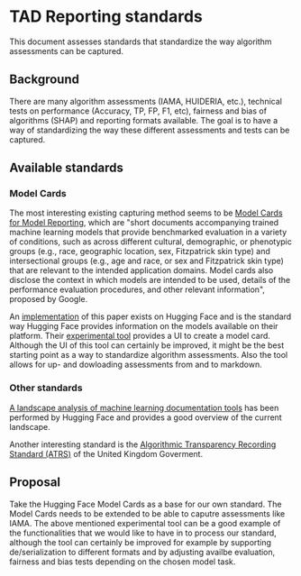 # TAD Reporting standards
This document assesses standards that standardize the way algorithm assessments can be captured.

## Background
There are many algorithm assessments (IAMA, HUIDERIA, etc.), technical tests on performance (Accuracy, TP, FP, F1, etc),
fairness and bias of algorithms (SHAP) and reporting formats available. The goal is to have a way of standardizing the way these different
assessments and tests can be captured. 

## Available standards

### Model Cards
The most interesting existing capturing method seems to be [Model Cards for Model Reporting](https://arxiv.org/pdf/1810.03993.pdf),
which are "short documents accompanying trained machine learning models that provide benchmarked evaluation in a variety of conditions,
such as across different cultural, demographic, or phenotypic groups (e.g., race, geographic location, sex, Fitzpatrick skin type) and
intersectional groups (e.g., age and race, or sex and Fitzpatrick skin type) that are relevant to the intended application domains. Model
cards also disclose the context in which models are intended to be used, details of the performance evaluation procedures, and other relevant information",
proposed by Google.

An [implementation](https://huggingface.co/docs/hub/en/model-cards) of this paper exists on Hugging Face and is the standard way Hugging Face
provides information on the models available on their platform. Their [experimental tool](https://huggingface.co/spaces/huggingface/Model_Cards_Writing_Tool)
provides a UI to create a model card. Although the UI of this tool can certainly be improved, it might be the best starting point as a way 
to standardize algorithm assessments. Also the tool allows for up- and dowloading assessments from and to markdown. 

### Other standards
[A landscape analysis of machine learning documentation tools](https://huggingface.co/docs/hub/en/model-card-landscape-analysis) has been
performed by Hugging Face and provides a good overview of the current landscape.

Another interesting standard is the [Algorithmic Transparency Recording Standard (ATRS)](https://www.gov.uk/government/publications/algorithmic-transparency-template)
of the United Kingdom Goverment. 


## Proposal
Take the Hugging Face Model Cards as a base for our own standard. The Model Cards needs to be extended to be able to caputre 
assessments like IAMA. The above mentioned experimental tool can be a good example of the functionalities that we would like
to have in to process our standard, although the tool can certainly be improved for example by supporting de/serialization
to different formats and by adjusting availbe evaluation, fairness and bias tests depending on the chosen model task.

